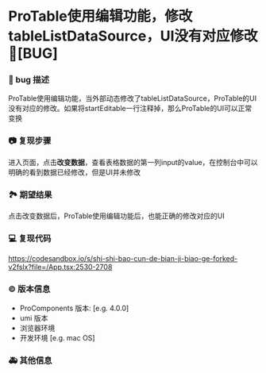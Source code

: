 # ProTable使用编辑功能，修改tableListDataSource，UI没有对应修改🐛[BUG]

### 🐛 bug 描述

ProTable使用编辑功能，当外部动态修改了tableListDataSource，ProTable的UI没有对应的修改。如果将startEditable一行注释掉，那么ProTable的UI可以正常变换

<!--
详细地描述 bug，让大家都能理解
-->

### 📷 复现步骤

进入页面，点击**改变数据**，查看表格数据的第一列input的value，在控制台中可以明确的看到数据已经修改，但是UI并未修改

<!--
清晰描述复现步骤，让别人也能看到问题，如果可能，尽量提供可执行代码，
如：https://codesandbox.io/ 在此处创建一个 codesandbox，方便我们更快的排查和复现问题
-->

### 🏞 期望结果

点击改变数据后，ProTable使用编辑功能后，也能正确的修改对应的UI

<!--
描述你原本期望看到的结果
-->

### 💻 复现代码

https://codesandbox.io/s/shi-shi-bao-cun-de-bian-ji-biao-ge-forked-v2fslx?file=/App.tsx:2530-2708

<!--
提供可复现的代码，仓库，或线上示例
-->

### © 版本信息

- ProComponents 版本: [e.g. 4.0.0]
- umi 版本
- 浏览器环境
- 开发环境 [e.g. mac OS]

### 🚑 其他信息

<!--
如截图等其他信息可以贴在这里
-->
